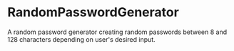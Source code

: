 # RandomPasswordGenerator
A random password generator creating random passwords between 8 and 128 characters depending on user's desired input.
